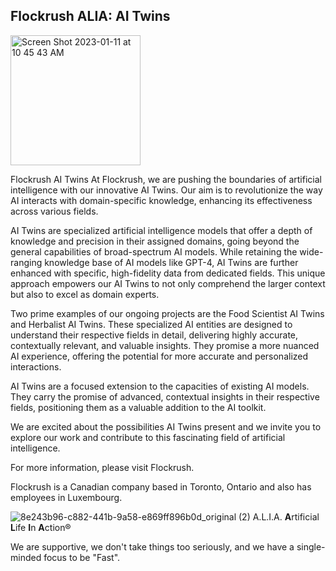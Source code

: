 ## Flockrush ALIA: AI Twins

<img width="208" alt="Screen Shot 2023-01-11 at 10 45 43 AM" src="https://user-images.githubusercontent.com/64109384/211851312-9a08bf68-0b6e-4a27-8650-1c0c7897e178.png">

Flockrush AI Twins
At Flockrush, we are pushing the boundaries of artificial intelligence with our innovative AI Twins. Our aim is to revolutionize the way AI interacts with domain-specific knowledge, enhancing its effectiveness across various fields.

AI Twins are specialized artificial intelligence models that offer a depth of knowledge and precision in their assigned domains, going beyond the general capabilities of broad-spectrum AI models. While retaining the wide-ranging knowledge base of AI models like GPT-4, AI Twins are further enhanced with specific, high-fidelity data from dedicated fields. This unique approach empowers our AI Twins to not only comprehend the larger context but also to excel as domain experts.

Two prime examples of our ongoing projects are the Food Scientist AI Twins and Herbalist AI Twins. These specialized AI entities are designed to understand their respective fields in detail, delivering highly accurate, contextually relevant, and valuable insights. They promise a more nuanced AI experience, offering the potential for more accurate and personalized interactions.

AI Twins are a focused extension to the capacities of existing AI models. They carry the promise of advanced, contextual insights in their respective fields, positioning them as a valuable addition to the AI toolkit.

We are excited about the possibilities AI Twins present and we invite you to explore our work and contribute to this fascinating field of artificial intelligence.

For more information, please visit Flockrush.

Flockrush is a Canadian company based in Toronto, Ontario and also has employees in Luxembourg. 


![8e243b96-c882-441b-9a58-e869ff896b0d_original (2)](https://user-images.githubusercontent.com/13509246/205417366-e933e65e-3d1c-4a03-b1ec-784b81df68fb.png)
 A.L.I.A. **A**rtificial **L**ife **I**n **A**ction®

We are supportive, we don't take things too seriously, and we have a single-minded focus to be "Fast".

